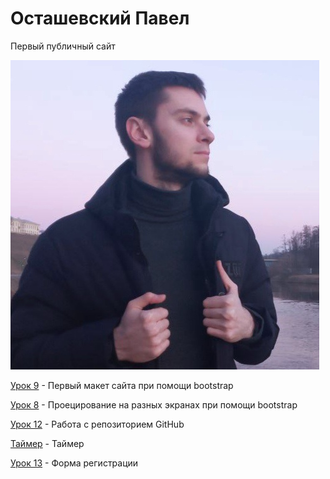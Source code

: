 # Осташевский Павел
Первый публичный сайт

<code>![mountains](/Pictures/qwer.jpg "Я")</code>


[Урок 9](https://1Deathstroke1.github.io/lesson9/src/index.html "Макет") - Первый макет сайта при помощи bootstrap

[Урок 8](https://1Deathstroke1.github.io/Lesson-8/src/index.html "bootstrap") - Проецирование на разных экранах при помощи bootstrap

[Урок 12](https://1Deathstroke1.github.io/MyFirstProject/src/index.html "Мини-книга") - Работа с репозиторием GitHub

[Таймер](https://1Deathstroke1.github.io/timer/index.html "Таймер") - Таймер

[Урок 13](https://1Deathstroke1.github.io/lesson-13/src/index.html "Регистрация") - Форма регистрации


